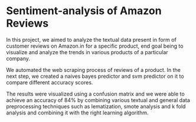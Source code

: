 # Sentiment-analysis of Amazon Reviews

In this project, we aimed to analyze the textual data present in form of customer reviews on Amazon.in for a specific product, end goal being to visualize and analyze the trends in various products of a particular company.

We automated the web scraping process of reviews of a product. In the next step, we created a naives bayes predictor and svm predictor on it to compare different accuracy scores.

The results were visualized using a confusion matrix and we were able to achieve an accuracy of 84% by combining various textual and general data preprocessing techniques such as lematization, smote analysis and k fold analysis and combining it with the right learning algorithm.
